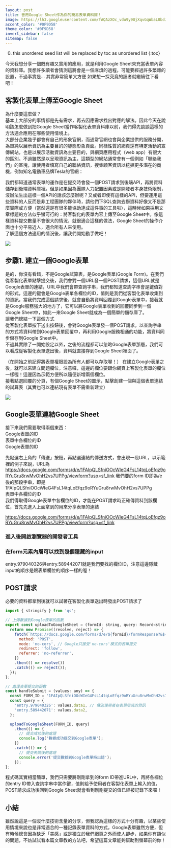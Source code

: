 ```yaml
---
layout: post
title: 善用Google Sheet作為你的簡易表單資料庫！
image: https://lh3.googleusercontent.com/fAQAzXOc_vdu9y9UjXqvGqWbaL0bdJq1CCxljUModhJUA0trlXlHs8gMiOZwcDM_g94h1w9rjIz6YKJqTqpQKmWydv5nNohvkd-x_EkkPbJCzbgtDSQ=s0
accent_color: '#0F9D58'
theme_color: '#0F9D58'
invert_sidebar: false
sitemap: false
---
```


0. this unordered seed list will be replaced by toc as unordered list
{:toc}

今天我想分享一個既有趣又實用的應用，就是利用Google Sheet來充當表單內容的資料庫。我想許多讀者會猜測這將會是一個麻煩的過程，可能要經過許多繁雜的設置，不過事實是…
其實非常簡單又方便
如果想一探究竟的讀者就繼續往下看吧！

## 客製化表單上傳至Google Sheet
為什麼要這麼做？<br>
基本上大部分的事情都是先有需求，再去因應需求找出對應的解法。因此今天在說明該怎麼做到把Google Sheet當作客製化表單資料庫以前，我們得先談談這樣的方法適合應用在哪些使用情境上。<br>
大部分企業幾乎都會有自己的形象官網，而通常官網也會與企業提供的服務分開，為單純以展示資訊為主要目的的靜態形象頁面。同樣性質的網頁還有特定活動的宣傳網站，也是以展示活動資訊為主要目的，與網頁應用程式（web app）有很大的區別。不過雖然是以呈現資訊為主，這類型的網站通常會有一個例如「聯絡我們」的區塊，讓使用者填寫自己的聯絡資訊，搜集顧客資訊以挖掘更多潛在的商機，例如知名電動車品牌Tesla的官網：<br>

我們都知道通常表單的運作是在提交時會發一個POST請求到後端API，再將資料儲存到後端資料庫裡。但是如果因為團隊人力配置因素或是開發者本身技術限制，沒辦法生出這樣一個API的話該怎麼辦呢？又或者即使有這樣的API，但要運用這些資料的人反而是非工程團隊的夥伴時，請他們下SQL查詢去撈資料好像又不是那麼實際或方便（當然還是有很多能協助達成這件事的工具啦），這時候如果採用文章標題的方法似乎蠻可行的：將客製化的表單內容上傳至Google Sheet中。像這樣資料提交數量不會很大的情況，就很適合這樣的做法，Google Sheet的操作介面也十分平易近人，適合所有人來使用。<br>
了解這個方法適用的情況後，讓我們開始動手做吧！<br>


![](https://formfacade.com/itemembed/1FAIpQLSdBK_VbRtL2tnjtOSL1FhLg68XNlOfPbCLa590ZKPXGcMGvXA/item/1608895903/image/1XDRT684McCFkAb4NXCoblkpmI9yLwrgePBPuXTbI1mTKBw)
## 步驟1. 建立一個Google表單
是的，你沒有看錯，不是Google試算表，是Google表單(Google Form)。在我們從客製化表單點擊提交後，我們會對一個URL發一個POST請求，這個URL就是Google表單的連結，URL中我們會帶查詢字串，我們都知道查詢字串會是鍵值對的形式，這邊的鍵會是Google表單各欄位的ID，值則是我們從客製化表單收集到的資訊，當我們完成這個請求後，就會自動將資料回覆到Google表單中，接著就是Google服務強大的地方了，它可以將Google表單收到的回覆同步到一個Google Sheet中，如此一來Google Sheet就成為一個簡單的儲存庫了。<br>
讓我們總結一下這個方式<br>
從客製化表單按下送出按鈕後，會對Google表單發一個POST請求，以查詢字串的方式將資料帶到Google表單回覆中，再利用Google服務相通的功能，將資料同步儲存到Google Sheet中。<br>
不過其實除了一開始設定以外，之後的流程都可以忽略Google表單那層，我們可以看成從客製化表單送出後，資料就直接存到Google Sheet裡面了。<br>


（在開始之前記得將表單權限設為所有人都可以存取喔！）
在建立Google表單之後，就可以來建立問題欄位，注意囉，這邊的欄位要跟你網頁上客製化表單的欄位一樣喔！這邊因為示範方便所以隨便新增兩個欄位。<br>
接著點選回覆的分頁，有個Google Sheet的圖示，點擊創建一個與這個表單連結的試算表（其實也可以連結現有表單不需重新建立）<br>


![](https://allthings.how/content/images/wordpress/2021/01/allthings.how-how-to-link-a-google-form-to-a-google-sheet-lf3.png)
## Google表單連結Google Sheet
接下來我們需要取得兩個東西：<br>
Google表單的ID<br>
表單中各欄位的ID<br>
Google表單的ID<br>

先點選右上角的「傳送」按鈕，再點選連結的傳送方式，會出現一段URL，以示範裡的例子來說，URL為<br>
<a>https://docs.google.com/forms/d/e/1FAIpQLSfniOOcWIeG4FsL14tqLoEfqz9oRYuGru8rwMvOhH2vs7UPPg/viewform?usp=sf_link</a>
我們要的form ID即為/e後的那段字串，即是<br>
1FAIpQLSfniOOcWIeG4FsL14tqLoEfqz9oRYuGru8rwMvOhH2vs7UPPg <br>
表單中各欄位的ID<br>
我們得取得Google表單中各欄位的ID，才能在POST請求時正確傳資料到該欄位，首先先進入上面拿到的用來分享表單的連結<br>

<a>https://docs.google.com/forms/d/e/1FAIpQLSfniOOcWIeG4FsL14tqLoEfqz9oRYuGru8rwMvOhH2vs7UPPg/viewform?usp=sf_link</a>

### 進入後開啟瀏覽器的開發者工具

### 在form元素內層可以找到幾個隱藏的input

entry.979040326與entry.589442071就是我們要找的欄位ID，注意這邊隱藏input的順序是跟表單欄位的順序一樣的喔！<br>
## POST請求
必要的資料都拿到後就可以試著在客製化表單送出時發出POST請求了<br>

~~~js
import { stringify } from 'qs';

// 上傳數據到Google表單的函數
export const uploadToGoogleSheet = (formId: string, query: Record<string, unknown>): Promise<void> => {
  return new Promise((resolve, reject) => {
    fetch(`https://docs.google.com/forms/d/e/${formId}/formResponse?&${stringify(query)}&submit=SUBMIT`, {
      method: 'POST',
      mode: 'no-cors', // Google只接受'no-cors'模式的表單提交
      redirect: 'follow',
      referrer: 'no-referrer',
    })
    .then(() => resolve())
    .catch(() => reject());
  });
};

// 處理表單提交的函數
const handleSubmit = (values: any) => {
  const FORM_ID = '1FAIpQLSfniOOcWIeG4FsL14tqLoEfqz9oRYuGru8rwMvOhH2vs7UPPg';
  const query = {
    'entry.979040326': values.data1, // 傳送使用者在表單填寫的資訊
    'entry.589442071': values.data2,
  };

  uploadToGoogleSheet(FORM_ID, query)
    .then(() => {
      // 提交成功後的處理
      console.log('數據成功提交到Google表單');
    })
    .catch(() => {
      // 提交失敗後的處理
      console.error('提交數據到Google表單時出錯');
    });
};
~~~


程式碼其實相當簡單，我們只需要將剛剛拿到的form ID帶進URL中，再將各欄位的entry ID帶入查詢字串中當作鍵，值則給予使用者在客製化表單上輸入的值，POST請求成功後回到Google Sheet就會看到剛剛提交的值已經被記錄下來囉！<br>

## 小結
雖然說這是一個沒什麼技術含量的分享，但我認為這樣的方式十分有趣，以某些使用情境來說也是非常適合的一種記錄表單資料的方式，Google表單雖然方便，但有時候總會因為缺乏「美感」或是獨立於我們網頁之外而使人卻步，如果你有類似的問題，不妨試試看本篇文章教的方法吧，希望這篇文章能夠幫助到螢幕前的你！